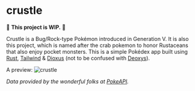 # crustle

🦀 **This project is WIP.** 🦀

Crustle is a Bug/Rock-type Pokémon introduced in Generation V. It is also this project, which is named after the crab pokemon to honor Rustaceans that also enjoy pocket monsters. This is a simple Pokédex app built using [Rust](https://www.rust-lang.org/), [Tailwind](https://tailwindcss.com/) & [Dioxus](https://dioxuslabs.com/) (not to be confused with [Deoxys](https://bulbapedia.bulbagarden.net/wiki/Deoxys_(Pok%C3%A9mon))).

A preview:
![crustle](https://github.com/ericgbanta/crustle/assets/44131634/0c71fa0b-433a-45ed-a3e4-666071202e5f)

*Data provided by the wonderful folks at [PokeAPI](https://pokeapi.co/).*
